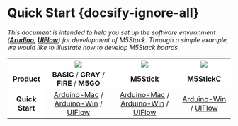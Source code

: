 # Quick Start {docsify-ignore-all}

*This document is intended to help you set up the software environment (**[Arudino](https://www.arduino.cc)**, **[UIFlow](http://flow.m5stack.com)**) for development of M5Stack. Through a simple example, we would like to illustrate how to develop M5Stack boards.*

<!-- |           |<img src="assets/img/getting_started_pics/m5stack_core.png"> | <img src="assets/img/getting_started_pics/m5stick.png"> |  <img src="assets/img/getting_started_pics/m5stick.png">
:---:|:---:|:---:|:---:
**Product** | **BASIC** / **GRAY** / **FIRE** / **M5GO** | **M5Stick** | **M5StickC**
**Quick Start** |[Arduino-Mac](en/quick_start/m5core/m5stack_core_get_started_Arduino_MacOS) / [Arduino-Win]() / [UIFlow]() | [Arduino-Mac](en/quick_start/m5core/m5stack_core_quick_start) / [Arduino-Win]() / [UIFlow]() -->


<table>
    <tr style="background:white">
        <th> </th>
        <th><img src="assets/img/getting_started_pics/m5stack_core.png"></th>
        <th><img src="assets/img/getting_started_pics/m5stick.png"></th>
        <th><img src="assets/img/getting_started_pics/m5stickc/m5stickc_06.png"></th>
    </tr>
    <tr style="background:white">
        <td align="center"><strong>Product</strong></td>
        <td align="center"><strong>BASIC</strong> / <strong>GRAY</strong> / <strong>FIRE</strong> / <strong>M5GO</strong></td>
        <td align="center"><strong>M5Stick</strong></td>
        <td align="center"><strong>M5StickC</strong></td>
    </tr>
    <tr style="background:white">
        <td rowspan="2"  align="center"><strong>Quick Start</strong></td>
    </tr>
    <tr>
        <td align="center"><a href="#/en/quick_start/m5core/m5stack_core_get_started_Arduino_MacOS">Arduino-Mac</a> / <a href="#/en/quick_start/m5core/m5stack_core_get_started_Arduino_Windows">Arduino-Win</a> / <a href="#/en/quick_start/m5core/m5stack_core_get_started_MicroPython">UIFlow</a></td>
        <td align="center"><a href="#/en/quick_start/m5stick/m5stick_quick_start_with_arduino_MacOS">Arduino-Mac</a> / <a href="#/en/quick_start/m5stick/m5stick_quick_start_with_arduino_Windows">Arduino-Win</a> / <a href="#/en/quick_start/m5stick/m5stick_quick_start_with_uiflow">UIFlow</a></td>
        <td align="center"><a href="#/en/quick_start/m5stickc/m5stickc_quick_start_with_arduino_Windows">Arduino-Win</a> / <a href="#/en/quick_start/m5stickc/m5stickc_quick_start_with_uiflow">UIFlow</a></td>
    </tr>
</table>

<!-- ## Practice

**For being familiar with the programming mode you lik, We suggest you following the corresponding option to do more practices.**

<img src="assets/img/getting_started_pics/programming_mode_arduino.png"> | <img src="assets/img/getting_started_pics/programming_mode_blockly.png">  | <img src="assets/img/getting_started_pics/programming_mode_micropython.png">
---|---|---
[Arduino](/en/practice/practice_arduino) | [UIFlow-Blockly](/en/practice/practice_blockly) | [UIFlow-MicroPython](/en/practice/practice_micropython) -->
